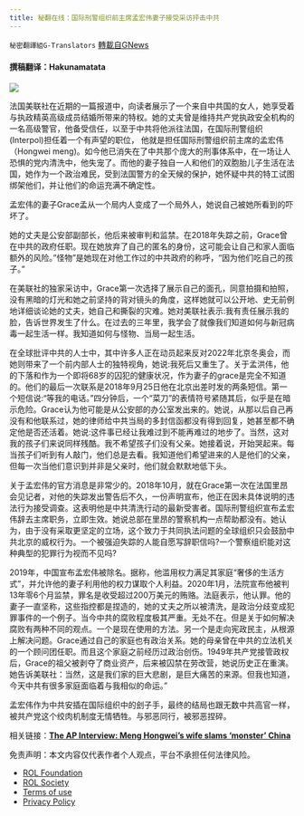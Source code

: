 ```yaml
---
title: 秘翻在线：国际刑警组织前主席孟宏伟妻子接受采访抨击中共
---
```

`秘密翻譯組G-Translators` [轉載自GNews](https://gnews.org/zh-hans/1676389/)

#### 撰稿翻译：Hakunamatata

![](https://assets.gnews.org/wp-content/uploads/2021/11/1s3a1f5645tr4h5665uy5665u15dsf.png)

法国美联社在近期的一篇报道中，向读者展示了一个来自中共国的女人，她享受着与执政精英高级成员结婚所带来的特权。她的丈夫曾是维持共产党执政安全机构的一名高级警官，他备受信任，以至于中共将他派往法国，在国际刑警组织(Interpol)担任着一个有声望的职位， 他就是担任国际刑警组织前主席的孟宏伟（Hongwei meng)。如今他已消失在了中共那个庞大的刑事体系中，在一场让人恐惧的党内清洗中，他失宠了。而他的妻子独自一人和他们的双胞胎儿子生活在法国，她作为一个政治难民，受到法国警方的全天候的保护，她怀疑中共的特工试图绑架他们，并让他们的命运充满不确定性。

孟宏伟的妻子Grace孟从一个局内人变成了一个局外人，她说自己被她所看到的吓坏了。

她的丈夫是公安部副部长，他后来被审判和监禁。在2018年失踪之前，Grace曾在中共的政府任职。现在她放弃了自己的匿名的身份，这可能会让自己和家人面临额外的风险。”怪物”是她现在对他工作过的中共政府的称呼，“因为他们吃自己的孩子。”

在美联社的独家采访中，Grace第一次选择了展示自己的面孔，同意拍摄和拍照，没有黑暗的灯光和她之前坚持的背对镜头的角度，这样她就可以公开地、史无前例地详细谈论她的丈夫，她自己和撕裂的灾难。她对美联社表示:我有责任展示我的脸，告诉世界发生了什么。在过去的三年里，我学会了就像我们知道如何与新冠病毒一起生活一样。我知道如何与怪物、当局一起生活。

在全球批评中共的人士中，其中许多人正在动员起来反对2022年北京冬奥会，而她则带来了一个前内部人士的独特视角，她说:我死后又重生了。关于孟洪伟，他的下落和作为一个即将68岁的囚犯的健康状况，作为妻子的grace是完全不知道的。他们的最后一次联系是2018年9月25日他在北京出差时发的两条短信。第一个短信说:“等我的电话。”四分钟后，一个“菜刀”的表情符号紧随其后，似乎是在暗示危险。Grace认为他可能是从公安部的办公室发出来的。她说，从那以后自己再没有和他联系过，她的律师给中共当局的多封信函都没有得到回复，她甚至都不确定他是否还活着。她说:这件事已经让我难过到不能再难过的地步了。当然，这对我的孩子们来说同样残酷。我不希望孩子们没有父亲。她接着说，开始哭起来。每当孩子们听到有人敲门，他们总是去看。我知道他们希望进来的人是他们的父亲，但每一次当他们意识到并非是父亲时，他们就会默默地低下头。

关于孟宏伟的官方消息是非常少的。2018年10月，就在Grace第一次在法国里昂会见记者，对他的失踪发出警告后不久，一份声明宣布，他正在因未具体说明的违法行为接受调查。这表明他是中共清洗行动的最新受害者。国际刑警组织宣布孟宏伟辞去主席职务，立即生效。她说总部在里昂的警察机构一点帮助都没有。她认为，由于没有采取更坚定的立场，这个致力于共同执法问题的全球组织只会鼓励中共北京的威权行为。一个被强迫失踪的人能自愿写辞职信吗?一个警察组织能对这种典型的犯罪行为视而不见吗?

2019年，中国宣布孟宏伟被除名。据称，他滥用权力满足其家庭“奢侈的生活方式”，并允许他的妻子利用他的权力谋取个人利益。2020年1月，法院宣布他被判13年零6个月监禁，罪名是收受超过200万美元的贿赂。法庭表示，他认罪。他的妻子一直坚称，这些指控都是捏造的，她的丈夫之所以被清洗，是政治分歧变成犯罪事件的一个例子。当今中共的腐败程度极其严重。无处不在。但是关于如何解决腐败有两种不同的观点。一个是现在使用的方法。另一个是走向宪政民主，从根源上解决问题。Grace通过自己的家庭也有政治关系。她的母亲曾在中共的立法机关的一个顾问团任职。而且这个家庭之前经历过政治创伤。1949年共产党接管政权后，Grace的祖父被剥夺了商业资产，后来被囚禁在劳改营，她说历史正在重演。她告诉美联社：当然，这是我们家的巨大悲剧，是巨大痛苦的来源。但我也知道，今天中共有很多家庭面临着与我相似的命运。”

孟宏伟作为中共安插在国际组织中的刽子手，最终的结局也跟无数中共高官一样，被共产党这个绞肉机制度无情牺牲。与邪恶同行，被邪恶捏碎。

相关链接：[**The AP Interview: Meng Hongwei’s wife slams ‘monster’ China**](https://apnews.com/article/europe-china-france-lyon-china-government-b620d9229eba0dfe2617b98b4f2f7867)

 

免责声明：本文内容仅代表作者个人观点，平台不承担任何法律风险。

- [ROL Foundation](https://rolfoundation.org/)
- [ROL Society](https://rolsociety.org/)
- [Terms of use](https://gnews.org/terms-of-use-3/)
- [Privacy Policy](https://gnews.org/privacy-policy/)
